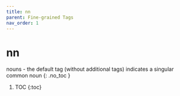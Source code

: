 ```yaml
---
title: nn
parent: Fine-grained Tags
nav_order: 1
---
```


# nn
nouns - the default tag (without additional tags) indicates a singular common noun
{: .no_toc }

1. TOC
{:toc}
